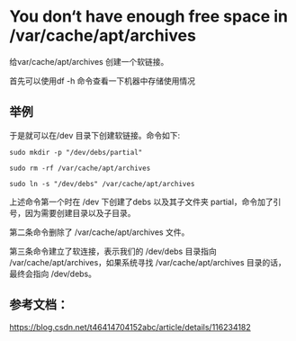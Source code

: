 # You don‘t have enough free space in /var/cache/apt/archives

给var/cache/apt/archives 创建一个软链接。

首先可以使用df -h 命令查看一下机器中存储使用情况

## 举例
于是就可以在/dev 目录下创建软链接。命令如下:

`sudo mkdir -p "/dev/debs/partial"`

`sudo rm -rf /var/cache/apt/archives`

`sudo ln -s "/dev/debs" /var/cache/apt/archives`

上述命令第一个时在 /dev 下创建了debs 以及其子文件夹 partial，命令加了引号，因为需要创建目录以及子目录。

第二条命令删除了 /var/cache/apt/archives 文件。

第三条命令建立了软连接，表示我们的 /dev/debs 目录指向 /var/cache/apt/archives，如果系统寻找 /var/cache/apt/archives 目录的话，最终会指向 /dev/debs。

## 参考文档：
https://blog.csdn.net/t46414704152abc/article/details/116234182
